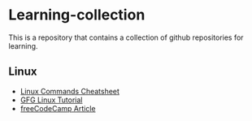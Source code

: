 # Learning-collection
This is a repository that contains a collection of github repositories for learning.

## Linux 
- [Linux Commands Cheatsheet](https://github.com/sudheerj/Linux-cheat-sheet)
- [GFG Linux Tutorial](https://www.geeksforgeeks.org/linux-unix/linux-tutorial/)
- [freeCodeCamp Article](https://www.freecodecamp.org/news/learn-linux-for-beginners-book-basic-to-advanced/#heading-part-1-introduction-to-linux)
